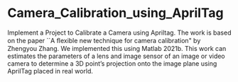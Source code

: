 # Camera_Calibration_using_AprilTag
Implement a Project to Calibrate a Camera using Apriltag. 
The work is based on the paper ``A ﬂexible new technique for camera calibration" by Zhengyou Zhang. We implemented this using Matlab 2021b. This work can estimates the parameters of a lens and image sensor of an image or video camera to determine a 3D point’s projection onto the image plane using AprilTag placed in real world.
